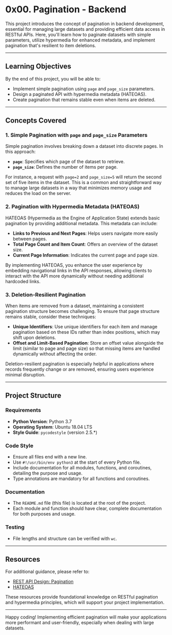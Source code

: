 # 0x00. Pagination - Backend

This project introduces the concept of pagination in backend development, essential for managing large datasets and providing efficient data access in RESTful APIs. Here, you'll learn how to paginate datasets with simple parameters, utilize hypermedia for enhanced metadata, and implement pagination that's resilient to item deletions.

---

## Learning Objectives

By the end of this project, you will be able to:

- Implement simple pagination using `page` and `page_size` parameters.
- Design a paginated API with hypermedia metadata (HATEOAS).
- Create pagination that remains stable even when items are deleted.

---

## Concepts Covered

### 1. Simple Pagination with `page` and `page_size` Parameters

Simple pagination involves breaking down a dataset into discrete pages. In this approach:

- **`page`**: Specifies which page of the dataset to retrieve.
- **`page_size`**: Defines the number of items per page.

For instance, a request with `page=2` and `page_size=5` will return the second set of five items in the dataset. This is a common and straightforward way to manage large datasets in a way that minimizes memory usage and reduces the load on the server.

### 2. Pagination with Hypermedia Metadata (HATEOAS)

HATEOAS (Hypermedia as the Engine of Application State) extends basic pagination by providing additional metadata. This metadata can include:

- **Links to Previous and Next Pages**: Helps users navigate more easily between pages.
- **Total Page Count and Item Count**: Offers an overview of the dataset size.
- **Current Page Information**: Indicates the current page and page size.

By implementing HATEOAS, you enhance the user experience by embedding navigational links in the API responses, allowing clients to interact with the API more dynamically without needing additional hardcoded links.

### 3. Deletion-Resilient Pagination

When items are removed from a dataset, maintaining a consistent pagination structure becomes challenging. To ensure that page structure remains stable, consider these techniques:

- **Unique Identifiers**: Use unique identifiers for each item and manage pagination based on these IDs rather than index positions, which may shift upon deletions.
- **Offset and Limit-Based Pagination**: Store an offset value alongside the limit (similar to page and page size) so that missing items are handled dynamically without affecting the order.
  
Deletion-resilient pagination is especially helpful in applications where records frequently change or are removed, ensuring users experience minimal disruption.

---

## Project Structure

### Requirements

- **Python Version**: Python 3.7
- **Operating System**: Ubuntu 18.04 LTS
- **Style Guide**: `pycodestyle` (version 2.5.\*)

### Code Style

- Ensure all files end with a new line.
- Use `#!/usr/bin/env python3` at the start of every Python file.
- Include documentation for all modules, functions, and coroutines, detailing the purpose and usage.
- Type annotations are mandatory for all functions and coroutines.

### Documentation

- The `README.md` file (this file) is located at the root of the project.
- Each module and function should have clear, complete documentation for both purposes and usage.

### Testing

- File lengths and structure can be verified with `wc`.
  
---

## Resources

For additional guidance, please refer to:

- [REST API Design: Pagination](https://www.moesif.com/blog/technical/api-design/REST-API-Design-Filtering-Sorting-and-Pagination/#pagination)
- [HATEOAS](https://en.wikipedia.org/wiki/HATEOAS)

These resources provide foundational knowledge on RESTful pagination and hypermedia principles, which will support your project implementation.

--- 

Happy coding! Implementing efficient pagination will make your applications more performant and user-friendly, especially when dealing with large datasets.
